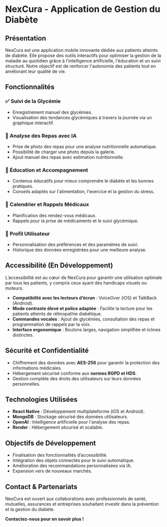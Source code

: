 # NexCura - Application de Gestion du Diabète

## Présentation
NexCura est une application mobile innovante dédiée aux patients atteints de diabète. Elle propose des outils interactifs pour optimiser la gestion de la maladie au quotidien grâce à l'intelligence artificielle, l'éducation et un suivi structuré. Notre objectif est de renforcer l'autonomie des patients tout en améliorant leur qualité de vie.

## Fonctionnalités
### ✅ Suivi de la Glycémie
- Enregistrement manuel des glycémies.
- Visualisation des tendances glycémiques à travers la journée via un graphique interactif.

### 🍔 Analyse des Repas avec IA
- Prise de photo des repas pour une analyse nutritionnelle automatique.
- Possibilité de charger une photo depuis la galerie.
- Ajout manuel des repas avec estimation nutritionnelle.

### 📖 Éducation et Accompagnement
- Contenus éducatifs pour mieux comprendre le diabète et les bonnes pratiques.
- Conseils adaptés sur l'alimentation, l'exercice et la gestion du stress.

### 📅 Calendrier et Rappels Médicaux
- Planification des rendez-vous médicaux.
- Rappels pour la prise de médicaments et le suivi glycémique.

### 👤 Profil Utilisateur
- Personnalisation des préférences et des paramètres de suivi.
- Historique des données enregistrées pour une meilleure analyse.

## Accessibilité (En Développement)
L’accessibilité est au cœur de NexCura pour garantir une utilisation optimale par tous les patients, y compris ceux ayant des handicaps visuels ou moteurs.

- **Compatibilité avec les lecteurs d’écran** : VoiceOver (iOS) et TalkBack (Android).
- **Mode contraste élevé et police adaptée** : Facilite la lecture pour les patients atteints de rétinopathie diabétique.
- **Commandes vocales** : Ajout de glycémies, consultation des repas et programmation de rappels par la voix.
- **Interface ergonomique** : Boutons larges, navigation simplifiée et icônes distinctes.

## Sécurité et Confidentialité
- Chiffrement des données avec **AES-256** pour garantir la protection des informations médicales.
- Hébergement sécurisé conforme aux **normes RGPD et HDS**.
- Gestion complète des droits des utilisateurs sur leurs données personnelles.

## Technologies Utilisées
- **React Native** : Développement multiplateforme (iOS et Android).
- **MongoDB** : Stockage sécurisé des données utilisateurs.
- **OpenAI** : Intelligence artificielle pour l'analyse des repas.
- **Render** : Hébergement sécurisé et scalable.

## Objectifs de Développement
- Finalisation des fonctionnalités d’accessibilité.
- Intégration des objets connectés pour le suivi automatique.
- Amélioration des recommandations personnalisées via IA.
- Expansion vers de nouveaux marchés.

## Contact & Partenariats
NexCura est ouvert aux collaborations avec professionnels de santé, mutuelles, assurances et entreprises souhaitant investir dans la prévention et la gestion du diabète.

**Contactez-nous pour en savoir plus !**
